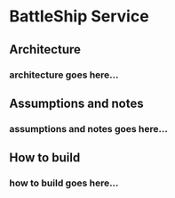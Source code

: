 # BattleShip Service
## Architecture
### architecture goes here...
## Assumptions and notes
### assumptions and notes goes here...
## How to build
### how to build goes here...
